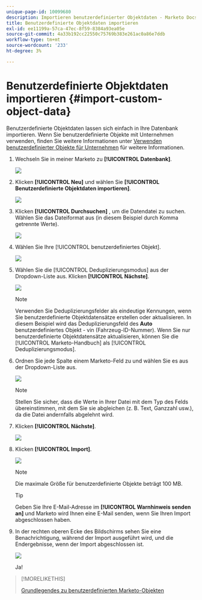 ```yaml
---
unique-page-id: 10099680
description: Importieren benutzerdefinierter Objektdaten - Marketo Docs - Produktdokumentation
title: Benutzerdefinierte Objektdaten importieren
exl-id: ee11199a-57ca-47ec-8f59-8384a93ea05e
source-git-commit: 4a33b192cc22550c75769b383e261ac0a86e7ddb
workflow-type: tm+mt
source-wordcount: '233'
ht-degree: 3%

---
```


# Benutzerdefinierte Objektdaten importieren {#import-custom-object-data}

Benutzerdefinierte Objektdaten lassen sich einfach in Ihre Datenbank importieren. Wenn Sie benutzerdefinierte Objekte mit Unternehmen verwenden, finden Sie weitere Informationen unter [Verwenden benutzerdefinierter Objekte für Unternehmen](/help/marketo/product-docs/administration/marketo-custom-objects/understanding-marketo-custom-objects.md#using-custom-objects-with-companies) für weitere Informationen.

1. Wechseln Sie in meiner Marketo zu **[!UICONTROL Datenbank]**.

   ![](assets/import-custom-object-data-1.png)

1. Klicken **[!UICONTROL Neu]** und wählen Sie **[!UICONTROL Benutzerdefinierte Objektdaten importieren]**.

   ![](assets/import-custom-object-data-2.png)

1. Klicken **[!UICONTROL Durchsuchen]** , um die Datendatei zu suchen. Wählen Sie das Dateiformat aus (in diesem Beispiel durch Komma getrennte Werte).

   ![](assets/import-custom-object-data-3.png)

1. Wählen Sie Ihre [!UICONTROL benutzerdefiniertes Objekt].

   ![](assets/import-custom-object-data-4.png)

1. Wählen Sie die [!UICONTROL Deduplizierungsmodus] aus der Dropdown-Liste aus. Klicken **[!UICONTROL Nächste]**.

   ![](assets/import-custom-object-data-5.png)

   >[!NOTE]
   >
   >Verwenden Sie Deduplizierungsfelder als eindeutige Kennungen, wenn Sie benutzerdefinierte Objektdatensätze erstellen oder aktualisieren. In diesem Beispiel wird das Deduplizierungsfeld des **Auto** benutzerdefiniertes Objekt - vin (Fahrzeug-ID-Nummer). Wenn Sie nur benutzerdefinierte Objektdatensätze aktualisieren, können Sie die [!UICONTROL Marketo-Handbuch] als [!UICONTROL Deduplizierungsmodus].

1. Ordnen Sie jede Spalte einem Marketo-Feld zu und wählen Sie es aus der Dropdown-Liste aus.

   ![](assets/import-custom-object-data-6.png)

   >[!NOTE]
   >
   >Stellen Sie sicher, dass die Werte in Ihrer Datei mit dem Typ des Felds übereinstimmen, mit dem Sie sie abgleichen (z. B. Text, Ganzzahl usw.), da die Datei andernfalls abgelehnt wird.

1. Klicken **[!UICONTROL Nächste]**.

   ![](assets/import-custom-object-data-7.png)

1. Klicken **[!UICONTROL Import]**.

   ![](assets/import-custom-object-data-8.png)

   >[!NOTE]
   >
   >Die maximale Größe für benutzerdefinierte Objekte beträgt 100 MB.

   >[!TIP]
   >
   >Geben Sie Ihre E-Mail-Adresse im **[!UICONTROL Warnhinweis senden an]** und Marketo wird Ihnen eine E-Mail senden, wenn Sie Ihren Import abgeschlossen haben.

1. In der rechten oberen Ecke des Bildschirms sehen Sie eine Benachrichtigung, während der Import ausgeführt wird, und die Endergebnisse, wenn der Import abgeschlossen ist.

   ![](assets/import-custom-object-data-9.png)

   Ja!

>[!MORELIKETHIS]
>
>[Grundlegendes zu benutzerdefinierten Marketo-Objekten](/help/marketo/product-docs/administration/marketo-custom-objects/understanding-marketo-custom-objects.md)
